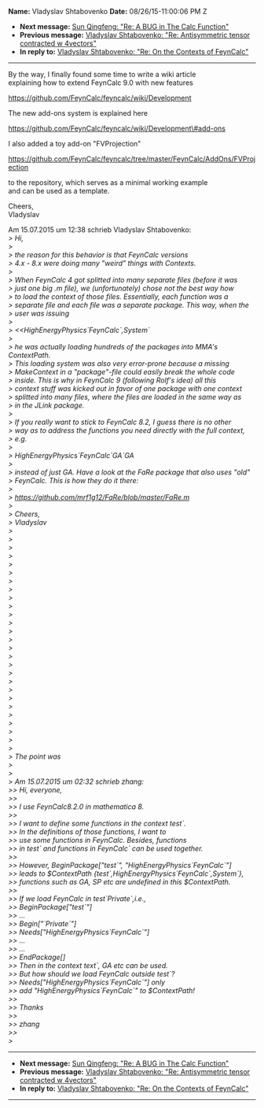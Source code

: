 **Name:** Vladyslav Shtabovenko
**Date:** 08/26/15-11:00:06 PM Z

  - **Next message:** [Sun Qingfeng: "Re: A BUG in The Calc
    Function"](0981.html)
  - **Previous message:** [Vladyslav Shtabovenko: "Re: Antisymmetric
    tensor contracted w 4vectors"](0979.html)
  - **In reply to:** [Vladyslav Shtabovenko: "Re: On the Contexts of
    FeynCalc"](0943.html)

-----

By the way, I finally found some time to write a wiki article  
explaining how to extend FeynCalc 9.0 with new features  

https://github.com/FeynCalc/feyncalc/wiki/Development  

The new add-ons system is explained here  

https://github.com/FeynCalc/feyncalc/wiki/Development\#add-ons  

I also added a toy add-on "FVProjection"  

https://github.com/FeynCalc/feyncalc/tree/master/FeynCalc/AddOns/FVProjection  

to the repository, which serves as a minimal working example  
and can be used as a template.  

Cheers,  
Vladyslav  

Am 15.07.2015 um 12:38 schrieb Vladyslav Shtabovenko:  
*\> Hi,*  
*\>*  
*\> the reason for this behavior is that FeynCalc versions*  
*\> 4.x - 8.x were doing many "weird" things with Contexts.*  
*\>*  
*\> When FeynCalc 4 got splitted into many separate files (before it
was*  
*\> just one big .m file), we (unfortunately) chose not the best way
how*  
*\> to load the context of those files. Essentially, each function was
a*  
*\> separate file and each file was a separate package. This way, when
the*  
*\> user was issuing*  
*\>*  
*\> \<\<HighEnergyPhysics\`FeynCalc\`,System\`*  
*\>*  
*\> he was actually loading hundreds of the packages into MMA's
ContextPath.*  
*\> This loading system was also very error-prone because a missing*  
*\> MakeContext in a "package"-file could easily break the whole code*  
*\> inside. This is why in FeynCalc 9 (following Rolf's idea) all
this*  
*\> context stuff was kicked out in favor of one package with one
context*  
*\> splitted into many files, where the files are loaded in the same way
as*  
*\> in the JLink package.*  
*\>*  
*\> If you really want to stick to FeynCalc 8.2, I guess there is no
other*  
*\> way as to address the functions you need directly with the full
context,*  
*\> e.g.*  
*\>*  
*\> HighEnergyPhysics\`FeynCalc\`GA\`GA*  
*\>*  
*\> instead of just GA. Have a look at the FaRe package that also uses
"old"*  
*\> FeynCalc. This is how they do it there:*  
*\>*  
*\> https://github.com/mrf1g12/FaRe/blob/master/FaRe.m*  
*\>*  
*\> Cheers,*  
*\> Vladyslav*  
*\>*  
*\>*  
*\>*  
*\>*  
*\>*  
*\>*  
*\>*  
*\>*  
*\>*  
*\>*  
*\>*  
*\>*  
*\>*  
*\>*  
*\>*  
*\>*  
*\>*  
*\>*  
*\>*  
*\>*  
*\>*  
*\>*  
*\>*  
*\>*  
*\>*  
*\>*  
*\>*  
*\> The point was*  
*\>*  
*\>*  
*\> Am 15.07.2015 um 02:32 schrieb zhang:*  
*\>\> Hi, everyone,*  
*\>\>*  
*\>\> I use FeynCalc8.2.0 in mathematica 8.*  
*\>\>*  
*\>\> I want to define some functions in the context test\`.*  
*\>\> In the definitions of those functions, I want to*  
*\>\> use some functions in FeynCalc. Besides, functions*  
*\>\> in test\` and functions in FeynCalc\` can be used together.*  
*\>\>*  
*\>\> However, BeginPackage["test\`",
"HighEnergyPhysics\`FeynCalc\`"]*  
*\>\> leads to $ContextPath
{test\`,HighEnergyPhysics\`FeynCalc\`,System\`},*  
*\>\> functions such as GA, SP etc are undefined in this
$ContextPath.*  
*\>\>*  
*\>\> If we load FeynCalc in test\`Private\`,i.e.,*  
*\>\> BeginPackage["test\`"]*  
*\>\> ...*  
*\>\> Begin["\`Private\`"]*  
*\>\> Needs["HighEnergyPhysics\`FeynCalc\`"]*  
*\>\> ...*  
*\>\> ...*  
*\>\> EndPackage[]*  
*\>\> Then in the context text\`, GA etc can be used.*  
*\>\> But how should we load FeynCalc outside test\`?*  
*\>\> Needs["HighEnergyPhysics\`FeynCalc\`"] only*  
*\>\> add "HighEnergyPhysics\`FeynCalc\`" to $ContextPath\!*  
*\>\>*  
*\>\> Thanks*  
*\>\>*  
*\>\> zhang*  
*\>\>*  
*\>*  

-----

  - **Next message:** [Sun Qingfeng: "Re: A BUG in The Calc
    Function"](0981.html)
  - **Previous message:** [Vladyslav Shtabovenko: "Re: Antisymmetric
    tensor contracted w 4vectors"](0979.html)
  - **In reply to:** [Vladyslav Shtabovenko: "Re: On the Contexts of
    FeynCalc"](0943.html)

-----

